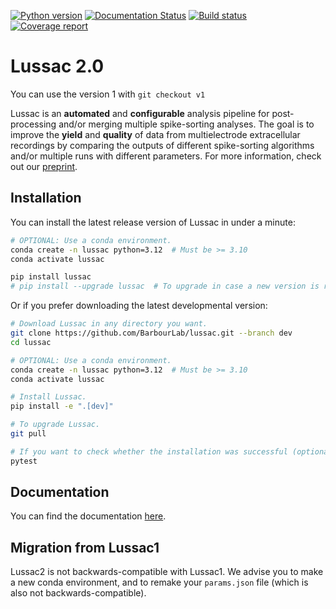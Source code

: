 [![Python version](https://img.shields.io/badge/python-3.10%20%7C%203.11%20%7C%203.12%20%7C%203.13-blue.svg)](https://img.shields.io/badge/python-3.10-blue.svg)
[![Documentation Status](https://readthedocs.org/projects/lussac/badge/?version=latest)](http://lussac.readthedocs.io/)
[![Build status](https://github.com/BarbourLab/lussac/actions/workflows/unit-tests-linux.yml/badge.svg)](https://github.com/BarbourLab/lussac/actions/workflows/unit-tests.yml)
[![Coverage report](https://codecov.io/gh/barbourlab/lussac/graphs/badge.svg)](https://app.codecov.io/github/barbourlab/lussac)

# Lussac 2.0

You can use the version 1 with `git checkout v1`

Lussac is an **automated** and **configurable** analysis pipeline for post-processing and/or merging multiple spike-sorting analyses.
The goal is to improve the **yield** and **quality** of data from multielectrode extracellular recordings by comparing the outputs of different spike-sorting algorithms and/or multiple runs with different parameters.
For more information, check out our [preprint](https://www.biorxiv.org/content/10.1101/2022.02.08.479192v2).


## Installation

You can install the latest release version of Lussac in under a minute:

```bash
# OPTIONAL: Use a conda environment.
conda create -n lussac python=3.12  # Must be >= 3.10
conda activate lussac

pip install lussac
# pip install --upgrade lussac  # To upgrade in case a new version is released.
```

Or if you prefer downloading the latest developmental version:

```bash
# Download Lussac in any directory you want.
git clone https://github.com/BarbourLab/lussac.git --branch dev
cd lussac

# OPTIONAL: Use a conda environment.
conda create -n lussac python=3.12  # Must be >= 3.10
conda activate lussac

# Install Lussac.
pip install -e ".[dev]"

# To upgrade Lussac.
git pull

# If you want to check whether the installation was successful (optional, will take about 10 minutes)
pytest
```


## Documentation

You can find the documentation [here](https://lussac.readthedocs.io/).


## Migration from Lussac1

Lussac2 is not backwards-compatible with Lussac1.  We advise you to make a new conda environment, and to remake your `params.json` file (which is also not backwards-compatible).
